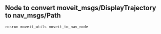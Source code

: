 ## Node to convert moveit_msgs/DisplayTrajectory to nav_msgs/Path
```
rosrun moveit_utils moveit_to_nav_node
```